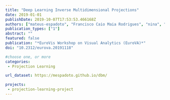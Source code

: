 ```yaml
---
title: "Deep Learning Inverse Multidimensional Projections"
date: 2019-01-01
publishDate: 2019-10-07T17:53:53.466168Z
authors: ["mateus-espadoto", "Francisco Caio Maia Rodrigues", "nina", "hirata", "telea"]
publication_types: ["1"]
abstract: ""
featured: false
publication: "*EuroVis Workshop on Visual Analytics (EuroVA)*"
doi: "10.2312/eurova.20191118"

#choose one, or more
categories: 
 - Projection Learning

url_dataset: https://mespadoto.github.io/dbm/

projects:
 - projection-learning-project
---
```


